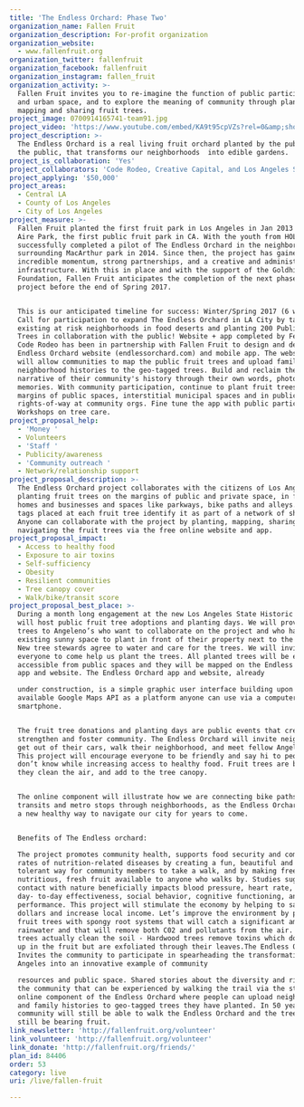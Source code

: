 ```yaml
---
title: 'The Endless Orchard: Phase Two'
organization_name: Fallen Fruit
organization_description: For-profit organization
organization_website:
  - www.fallenfruit.org
organization_twitter: fallenfruit
organization_facebook: fallenfruit
organization_instagram: fallen_fruit
organization_activity: >-
  Fallen Fruit invites you to re-imagine the function of public participation
  and urban space, and to explore the meaning of community through planting,
  mapping and sharing fruit trees.
project_image: 0700914165741-team91.jpg
project_video: 'https://www.youtube.com/embed/KA9t95cpVZs?rel=0&amp;showinfo=0'
project_description: >-
  The Endless Orchard is a real living fruit orchard planted by the public, for
  the public, that transforms our neighborhoods  into edible gardens.
project_is_collaboration: 'Yes'
project_collaborators: 'Code Rodeo, Creative Capital, and Los Angeles State Historic Park'
project_applying: '$50,000'
project_areas:
  - Central LA
  - County of Los Angeles
  - City of Los Angeles
project_measure: >-
  Fallen Fruit planted the first fruit park in Los Angeles in Jan 2013 at Del
  Aire Park, the first public fruit park in CA. With the youth from HOLA, we
  successfully completed a pilot of The Endless Orchard in the neighborhood
  surrounding MacArthur park in 2014. Since then, the project has gained
  incredible momentum, strong partnerships, and a creative and administrative
  infrastructure. With this in place and with the support of the Goldhirsh
  Foundation, Fallen Fruit anticipates the completion of the next phase of the
  project before the end of Spring 2017.


  This is our anticipated timeline for success: Winter/Spring 2017 (6 weeks) -
  Call for participation to expand The Endless Orchard in LA City by targeting
  existing at risk neighborhoods in food deserts and planting 200 Public Fruit
  Trees in collaboration with the public! Website + app completed by Feb 2016:
  Code Rodeo has been in partnership with Fallen Fruit to design and develop the
  Endless Orchard website (endlessorchard.com) and mobile app. The website + app
  will allow communities to map the public fruit trees and upload family and
  neighborhood histories to the geo-tagged trees. Build and reclaim the
  narrative of their community's history through their own words, photos and
  memories. With community participation, continue to plant fruit trees in the
  margins of public spaces, interstitial municipal spaces and in public
  rights-of-way at community orgs. Fine tune the app with public participation.
  Workshops on tree care.
project_proposal_help:
  - 'Money '
  - Volunteers
  - 'Staff '
  - Publicity/awareness
  - 'Community outreach '
  - Network/relationship support
project_proposal_description: >-
  The Endless Orchard project collaborates with the citizens of Los Angeles
  planting fruit trees on the margins of public and private space, in front of
  homes and businesses and spaces like parkways, bike paths and alleys. Tree
  tags placed at each fruit tree identify it as part of a network of sharing.
  Anyone can collaborate with the project by planting, mapping, sharing, and
  navigating the fruit trees via the free online website and app.
project_proposal_impact:
  - Access to healthy food
  - Exposure to air toxins
  - Self-sufficiency
  - Obesity
  - Resilient communities
  - Tree canopy cover
  - Walk/bike/transit score
project_proposal_best_place: >-
  During a month long engagement at the new Los Angeles State Historic Park, we
  will host public fruit tree adoptions and planting days. We will provide fruit
  trees to Angeleno’s who want to collaborate on the project and who have an
  existing sunny space to plant in front of their property next to the sidewalk.
  New tree stewards agree to water and care for the trees. We will invite
  everyone to come help us plant the trees. All planted trees will be easily
  accessible from public spaces and they will be mapped on the Endless Orchard
  app and website. The Endless Orchard app and website, already

  under construction, is a simple graphic user interface building upon already
  available Google Maps API as a platform anyone can use via a computer or
  smartphone.


  The fruit tree donations and planting days are public events that create,
  strengthen and foster community. The Endless Orchard will invite neighbors to
  get out of their cars, walk their neighborhood, and meet fellow Angelenos!
  This project will encourage everyone to be friendly and say hi to people they
  don’t know while increasing access to healthy food. Fruit trees are beautiful;
  they clean the air, and add to the tree canopy.


  The online component will illustrate how we are connecting bike paths, public
  transits and metro stops through neighborhoods, as the Endless Orchard becomes
  a new healthy way to navigate our city for years to come.


  Benefits of The Endless orchard:

  The project promotes community health, supports food security and combat high
  rates of nutrition-related diseases by creating a fun, beautiful and drought
  tolerant way for community members to take a walk, and by making free,
  nutritious, fresh fruit available to anyone who walks by. Studies suggest that
  contact with nature beneficially impacts blood pressure, heart rate, mood,
  day- to-day effectiveness, social behavior, cognitive functioning, and work
  performance. This project will stimulate the economy by helping to save tax
  dollars and increase local income. Let’s improve the environment by planting
  fruit trees with spongy root systems that will catch a significant amount of
  rainwater and that will remove both C02 and pollutants from the air. Fruit
  trees actually clean the soil - Hardwood trees remove toxins which do not end
  up in the fruit but are exfoliated through their leaves.The Endless Orchard
  Invites the community to participate in spearheading the transformation of Los
  Angeles into an innovative example of community

  resources and public space. Shared stories about the diversity and richness of
  the community that can be experienced by walking the trail via the strong
  online component of the Endless Orchard where people can upload neighborhood
  and family histories to geo-tagged trees they have planted. In 50 years, the
  community will still be able to walk the Endless Orchard and the trees will
  still be bearing fruit.
link_newsletter: 'http://fallenfruit.org/volunteer'
link_volunteer: 'http://fallenfruit.org/volunteer'
link_donate: 'http://fallenfruit.org/friends/'
plan_id: 84406
order: 53
category: live
uri: /live/fallen-fruit

---
```

